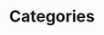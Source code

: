 ---
layout: categories
title: Categories
permalink: /categories
description: "Sheeny Care is a skin care blog where we explain skin and skin care, decode ingredients, bust myths, talk about controversial ingredients and help people create and stick to their skin care routine in accordance to their skin type."
---